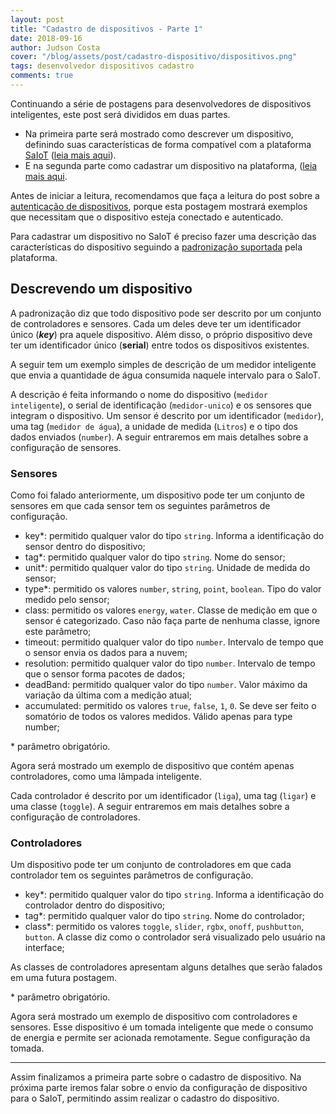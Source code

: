 ```yaml
---
layout: post
title: "Cadastro de dispositivos - Parte 1"
date: 2018-09-16
author: Judson Costa
cover: "/blog/assets/post/cadastro-dispositivo/dispositivos.png"
tags: desenvolvedor dispositivos cadastro
comments: true
---
```


Continuando a série de postagens para desenvolvedores de dispositivos inteligentes, este post será divididos em duas partes.

  * Na primeira parte será mostrado como descrever um dispositivo, definindo suas características de forma compatível com a plataforma [SaIoT](https://saiot.ect.ufrn.br) ([leia mais aqui](/blog/2018/08/20/padronizacao-comunicacao.html)).
  * E na segunda parte como cadastrar um dispositivo na plataforma, ([leia mais aqui](/blog/2018/09/16/cadastro-dispositivo-parte-2.html).

Antes de iniciar a leitura, recomendamos que faça a leitura do post sobre a [autenticação de dispositivos](/blog/2018/09/15/autenticacao-dispositivo.html), porque esta postagem mostrará exemplos que necessitam que o dispositivo esteja conectado e autenticado.

Para cadastrar um dispositivo no SaIoT é preciso fazer uma descrição das características do dispositivo seguindo a [padronização suportada](/blog/2018/08/20/padronizacao-comunicacao.html) pela plataforma.

## Descrevendo um dispositivo

A padronização diz que todo dispositivo pode ser descrito por um conjunto de controladores e sensores. Cada um deles deve ter um identificador único (**_key_**) pra aquele dispositivo. Além disso, o próprio dispositivo deve ter um identificador único (**serial**) entre todos os dispositivos existentes.

A seguir tem um exemplo simples de descrição de um medidor inteligente que envia a quantidade de água consumida naquele intervalo para o SaIoT.

<script src="https://gist.github.com/judsonc/bfba690ccdea36a703628eed3e5158b0.js"></script>

A descrição é feita informando o nome do dispositivo (`medidor inteligente`), o serial de identificação (`medidor-unico`) e os sensores que integram o dispositivo. Um sensor é descrito por um identificador (`medidor`), uma tag (`medidor de água`), a unidade de medida (`Litros`) e o tipo dos dados enviados (`number`). A seguir entraremos em mais detalhes sobre a configuração de sensores.

### Sensores

Como foi falado anteriormente, um dispositivo pode ter um conjunto de sensores em que cada sensor tem os seguintes parâmetros de configuração.

  * key*: permitido qualquer valor do tipo `string`. Informa a identificação do sensor dentro do dispositivo;
  * tag*: permitido qualquer valor do tipo `string`. Nome do sensor;
  * unit*: permitido qualquer valor do tipo `string`. Unidade de medida do sensor;
  * type*: permitido os valores `number`, `string`, `point`, `boolean`. Tipo do valor medido pelo sensor;
  * class: permitido os valores `energy`, `water`. Classe de medição em que o sensor é categorizado. Caso não faça parte de nenhuma classe, ignore este parâmetro;
  * timeout: permitido qualquer valor do tipo `number`. Intervalo de tempo que o sensor envia os dados para a nuvem;
  * resolution: permitido qualquer valor do tipo `number`. Intervalo de tempo que o sensor forma pacotes de dados;
  * deadBand: permitido qualquer valor do tipo `number`. Valor máximo da variação da última com a medição atual;
  * accumulated: permitido os valores `true`, `false`, `1`, `0`. Se deve ser feito o somatório de todos os valores medidos. Válido apenas para type number;

<span style="font-size:14px">\* parâmetro obrigatório.</span>

Agora será mostrado um exemplo de dispositivo que contém apenas controladores, como uma lâmpada inteligente.

<script src="https://gist.github.com/judsonc/e8e12751571c03c509cd72cbce8d2a62.js"></script>

Cada controlador é descrito por um identificador (`liga`), uma tag (`ligar`) e uma classe (`toggle`). A seguir entraremos em mais detalhes sobre a configuração de controladores.

### Controladores

Um dispositivo pode ter um conjunto de controladores em que cada controlador tem os seguintes parâmetros de configuração.

  * key*: permitido qualquer valor do tipo `string`. Informa a identificação do controlador dentro do dispositivo;
  * tag*: permitido qualquer valor do tipo `string`. Nome do controlador;
  * class*: permitido os valores `toggle`, `slider`, `rgbx`, `onoff`, `pushbutton`, `button`. A classe diz como o controlador será visualizado pelo usuário na interface;

As classes de controladores apresentam alguns detalhes que serão falados em uma futura postagem.

<span style="font-size:14px">\* parâmetro obrigatório.</span>

Agora será mostrado um exemplo de dispositivo com controladores e sensores. Esse dispositivo é um tomada inteligente que mede o consumo de energia e permite ser acionada remotamente. Segue configuração da tomada.

<script src="https://gist.github.com/judsonc/12f9d5e427d6ebefc0b2b7c7e1a1adb5.js"></script>

<hr>

Assim finalizamos a primeira parte sobre o cadastro de dispositivo. Na próxima parte iremos falar sobre o envio da configuração de dispositivo para o SaIoT, permitindo assim realizar o cadastro do dispositivo. 
